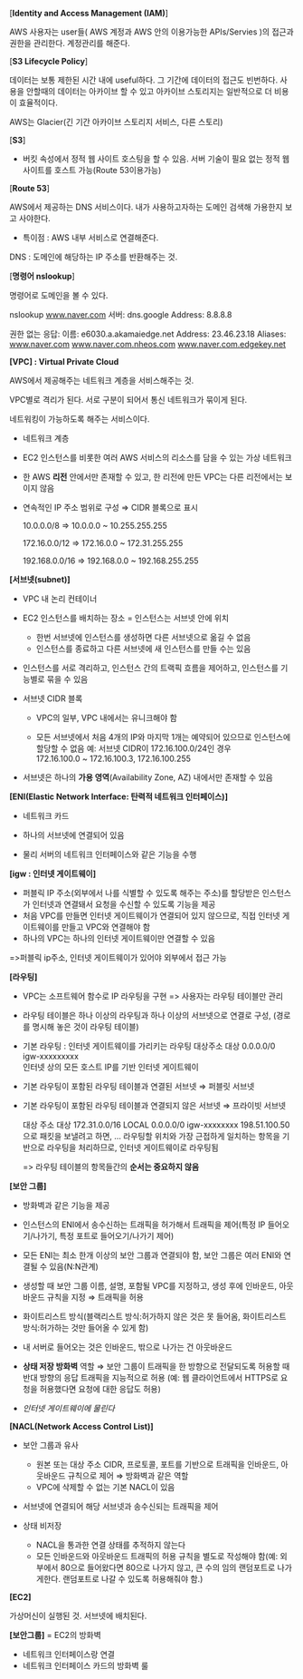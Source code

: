 [**Identity and Access Management (IAM)**]

AWS 사용자는 user들( AWS 계정과 AWS 안의 이용가능한 APIs/Servies )의 접근과 권한을 관리한다. 계정관리를 해준다.



[**S3 Lifecycle Policy**]

데이터는 보통 제한된 시간 내에 useful하다. 그 기간에 데이터의 접근도 빈번하다. 사용을 안할때의 데이터는 아카이브 할 수 있고 아카이브 스토리지는 일반적으로 더 비용이 효율적이다.

AWS는 Glacier(긴 기간 아카이브 스토리지 서비스, 다른 스토리)



[**S3**]

- 버킷 속성에서 정적 웹 사이트 호스팅을 할 수 있음. 서버 기술이 필요 없는 정적 웹 사이트를 호스트 가능(Route 53이용가능)



[**Route 53**]

AWS에서 제공하는 DNS 서비스이다. 내가 사용하고자하는 도메인 검색해 가용한지 보고 사야한다. 

* 특이점 : AWS 내부 서비스로 연결해준다.

DNS : 도메인에 해당하는 IP 주소를 반환해주는 것. 



[**명령어 nslookup**]

명령어로 도메인을 볼 수 있다.

nslookup www.naver.com
서버:    dns.google
Address:  8.8.8.8

권한 없는 응답:
이름:    e6030.a.akamaiedge.net
Address:  23.46.23.18
Aliases:  www.naver.com
          www.naver.com.nheos.com
          www.naver.com.edgekey.net



**[VPC] : Virtual Private Cloud**

AWS에서 제공해주는 네트워크 계층을 서비스해주는 것. 

VPC별로 격리가 된다. 서로 구분이 되어서 통신 네트워크가 묶이게 된다. 

네트워킹이 가능하도록 해주는 서비스이다. 

- 네트워크 계층

- EC2 인스턴스를 비롯한 여러 AWS 서비스의 리소스를 담을 수 있는 가상 네트워크 

- 한 AWS **리전** 안에서만 존재할 수 있고, 한 리전에 만든 VPC는 다른 리전에서는 보이지 않음

- 연속적인 IP 주소 범위로 구성 ⇒ CIDR 블록으로 표시

  10.0.0.0/8 	 ⇒ 10.0.0.0 ~ 10.255.255.255

  172.16.0.0/12 ⇒ 172.16.0.0 ~ 172.31.255.255

  192.168.0.0/16 ⇒ 192.168.0.0 ~ 192.168.255.255

  

**[서브넷(subnet)]**

- VPC 내 논리 컨테이너

- EC2 인스턴스를 배치하는 장소  = 인스턴스는 서브넷 안에 위치

  - 한번 서브넷에 인스턴스를 생성하면 다른 서브넷으로 옮길 수 없음
  - 인스턴스를 종료하고 다른 서브넷에 새 인스턴스를 만들 수는 있음

- 인스턴스를 서로 격리하고, 인스턴스 간의 트랙픽 흐름을 제어하고, 인스턴스를 기능별로 묶을 수 있음

- 서브넷 CIDR 블록

  - VPC의 일부, VPC 내에서는 유니크해야 함

  - 모든 서브넷에서 처음 4개의 IP와 마지막 1개는 예약되어 있으므로 인스턴스에 할당할 수 없음
    예: 서브넷 CIDR이 172.16.100.0/24인 경우 		
    172.16.100.0 ~ 172.16.100.3, 172.16.100.255

- 서브넷은 하나의 **가용 영역**(Availability Zone, AZ) 내에서만 존재할 수 있음

  

**[ENI(Elastic Network Interface: 탄력적 네트워크 인터페이스)]**

- 네트워크 카드

- 하나의 서브넷에 연결되어 있음

- 물리 서버의 네트워크 인터페이스와 같은 기능을 수행

  

**[igw : 인터넷 게이트웨이]**

- 퍼블릭 IP 주소(외부에서 나를 식별할 수 있도록 해주는 주소)를 할당받은 인스턴스가 인터넷과 연결돼서 요청을 수신할 수 있도록 기능을 제공
- 처음 VPC를 만들면 인터넷 게이트웨이가 연결되어 있지 않으므로, 직접 인터넷 게이트웨이를 만들고 VPC와 연결해야 함
- 하나의 VPC는 하나의 인터넷 게이트웨이만 연결할 수 있음

=>퍼블릭 ip주소, 인터넷 게이트웨이가 있어야 외부에서 접근 가능



**[라우팅]**

- VPC는 소프트웨어 함수로 IP 라우팅을 구현 => 사용자는 라우팅 테이블만 관리

- 라우팅 테이블은 하나 이상의 라우팅과 하나 이상의 서브넷으로 연결로 구성, (경로를 명시해 놓은 것이 라우팅 테이블)

- 기본 라우팅 : 인터넷 게이트웨이를 가리키는 라우팅
  대상주소  		                                                대상
  0.0.0.0/0   			                                            igw-xxxxxxxxx                                                    
  인터넷 상의 모든 호스트 IP를 기반             인터넷 게이트웨이

- 기본 라우팅이 포함된 라우팅 테이블과 연결된 서브넷 ⇒ 퍼블릿 서브넷 

- 기본 라우팅이 포함된 라우팅 테이블과 연결되지 않은 서브넷 ⇒ 프라이빗 서브넷

  대상 주소				        대상
  172.31.0.0/16				LOCAL
  0.0.0.0/0				          igw-xxxxxxxx
  198.51.100.50으로 패킷을 보낼려고 하면, … 라우팅할 위치와 가장 근접하게 일치하는 항목을 기반으로 라우팅을 처리하므로, 인터넷 게이트웨이로 라우팅됨

  => 라우팅 테이블의 항목들간의 **순서는 중요하지 않음**



**[보안 그룹]**

- 방화벽과 같은 기능을 제공

- 인스턴스의 ENI에서 송수신하는 트래픽을 허가해서 트래픽을 제어(특정 IP 들어오기/나가기, 특정 포트로 들어오기/나가기 제어)

- 모든 ENI는 최소 한개 이상의 보안 그룹과 연결되야 함, 보안 그룹은 여러 ENI와 연결될 수 있음(N:N관계)

- 생성할 때 보안 그룹 이름, 설명, 포함될 VPC를 지정하고, 생성 후에 인바운드, 아웃바운드 규칙을 지정 ⇒ 트래픽을 허용

- 화이트리스트 방식(블랙리스트 방식:허가하지 않은 것은 못 들어옴, 화이트리스트 방식:허가하는 것만 들어올 수 있게 함)

- 내 서버로 들어오는 것은 인바운드, 밖으로 나가는 건 아웃바운드

- **상태 저장 방화벽** 역할 ⇒ 보안 그룹이 트래픽을 한 방향으로 전달되도록 허용할 때 반대 방향의 응답 트래픽을 지능적으로 허용 (예: 웹 클라이언트에서 HTTPS로 요청을 허용했다면 요청에 대한 응답도 허용)

- *인터넷 게이트웨이에 물린다*

  

**[NACL(Network Access Control List)]**

- 보안 그룹과 유사
  - 원본 또는 대상 주소 CIDR, 프로토콜, 포트를 기반으로 트래픽을 인바운드, 아웃바운드 규칙으로 제어 ⇒ 방화벽과 같은 역할
  - VPC에 삭제할 수 없는 기본 NACL이 있음

- 서브넷에 연결되어 해당 서브넷과 송수신되는 트래픽을 제어
- 상태 비저장
  - NACL을 통과한 연결 상태를 추적하지 않는다
  - 모든 인바운드와 아웃바운드 트래픽의 허용 규칙을 별도로 작성해야 함(예: 외부에서 80으로 들어왔다면 80으로 나가지 않고, 큰 수의 임의 랜덤포트로 나가게한다. 랜덤포트로 나갈 수 있도록 허용해줘야 함.)



**[EC2]**

가상머신이 실행된 것. 서브넷에 배치된다.



**[보안그룹]** = EC2의 방화벽

- 네트워크 인터페이스랑 연결
- 네트워크 인터페이스 카드의 방화벽 룰
